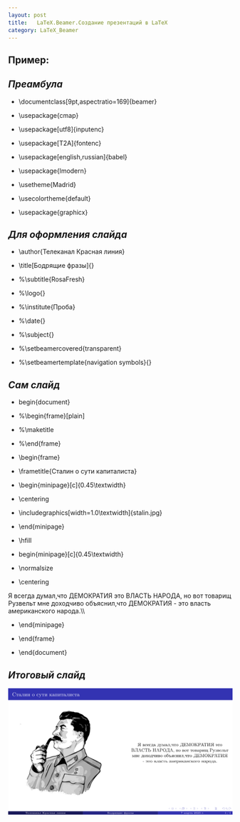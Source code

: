 ```yaml
---
layout: post
title:   LaTeX.Beamer.Создание презентаций в LaTeX
category: LaTeX_Beamer
---
```


## Пример:

## ***Преамбула***

- \documentclass[9pt,aspectratio=169]{beamer}

- \usepackage{cmap}

- \usepackage[utf8]{inputenc}

- \usepackage[T2A]{fontenc}

- \usepackage[english,russian]{babel}

- \usepackage{lmodern}

- \usetheme{Madrid}

- \usecolortheme{default}

- \usepackage{graphicx}

## ***Для оформления слайда***

- \author{Телеканал Красная линия}

- \title[Бодрящие фразы]{}

- %\subtitle{RosaFresh}

- %\logo{}

- %\institute{Проба}

- %\date{}

- %\subject{}

- %\setbeamercovered{transparent}

- %\setbeamertemplate{navigation symbols}{}

## ***Сам слайд***

- begin{document}
	
- %\begin{frame}[plain]

- %\maketitle

- %\end{frame}
	
- \begin{frame}

- \frametitle{Сталин о сути капиталиста}

- \begin{minipage}[c]{0.45\textwidth}

- \centering

- \includegraphics[width=1.0\textwidth]{stalin.jpg}

- \end{minipage}

- \hfill

- begin{minipage}[c]{0.45\textwidth}

- \normalsize	

- \centering

Я всегда думал,что ДЕМОКРАТИЯ это ВЛАСТЬ НАРОДА, но вот товарищ Рузвельт мне доходчиво объяснил,что ДЕМОКРАТИЯ - это власть американского народа.\\\

- \end{minipage}

- \end{frame}

- \end{document}

## ***Итоговый слайд***

![Сталин о демократии](/image/latex/stalin_about_dem.png)